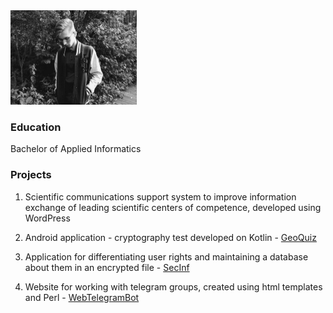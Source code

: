 
<img src = "images/photo.jpg" alt= "Photo" width="40%" height="40%"/>

### Education

Bachelor of Applied Informatics


### Projects

1. Scientific communications support system to improve information exchange of leading scientific centers of competence, developed using WordPress

2. Android application - cryptography test developed on Kotlin - [GeoQuiz](https://github.com/smylebifa/GeoQuiz)

3. Application for differentiating user rights and maintaining a database about them in an encrypted file - [SecInf](https://github.com/smylebifa/SecInf2)

4. Website for working with telegram groups, created using html templates and Perl - [WebTelegramBot](https://github.com/smylebifa/WebTelegramBot)
